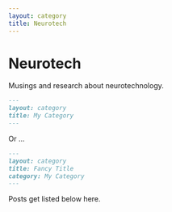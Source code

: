 ```yaml
---
layout: category
title: Neurotech
---
```

<h1>Neurotech</h1>

Musings and research about neurotechnology.

```md
---
layout: category
title: My Category
---
```

Or ...

```md
---
layout: category
title: Fancy Title
category: My Category
---
```

Posts get listed below here.
